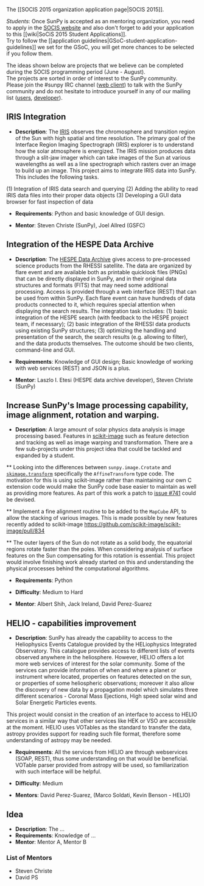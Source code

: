 The [[SOCIS 2015 organization application page|SOCIS 2015]].

*Students*: Once SunPy is accepted as an mentoring organization, you need to apply in the 
[SOCIS website](http://sophia.estec.esa.int/socis/) and also don't forget to 
add your application to this [[wiki|SoCiS 2015 Student Applications]].  
Try to follow the [[application guidelines|GSoC-student-application-guidelines]] 
we set for the GSoC, you will get more chances to be selected if you follow them.

The ideas shown below are projects that we believe can be completed during the SOCIS 
programming period (June - August).  
The projects are sorted in order of interest to the SunPy community.  
Please join the #sunpy IRC channel ([web client](http://webchat.freenode.net/)) to 
talk with the SunPy community and do not hesitate to introduce yourself in any of our 
mailing list ([users](https://groups.google.com/forum/?fromgroups#!forum/sunpy), 
[developer](https://groups.google.com/forum/?fromgroups#!forum/sunpy-dev)).

## IRIS Integration
* **Description**: The [IRIS](http://iris.lmsal.com) observes the chromosphere and transition region
of the Sun with high spatial and time resolution. The primary goal of the Interface Region Imaging Spectrograph (IRIS) explorer is to understand how the solar atmosphere is energized. The IRIS mission produces data through
a slit-jaw imager which can take images of the Sun at various wavelengths as well as a line spectrograph which
rasters over an image to build up an image. This project aims to integrate IRIS data into SunPy. This includes the following tasks.

(1) Integration of IRIS data search and querying
(2) Adding the ability to read IRIS data files into their proper data objects
(3) Developing a GUI data browser for fast inspection of data

* **Requirements**: Python and basic knowledge of GUI design. 

* **Mentor**: Steven Christe (SunPy), Joel Allred (GSFC)

## Integration of the HESPE Data Archive
* **Description**: The [HESPE Data Archive](http://hespe.eu/browser) gives access
to pre-processed science products from the RHESSI satellite. 
The data are organized by flare event and are available both as printable quicklook 
files (PNGs) that can be directly displayed in SunPy, and in their original data 
structures and formats (FITS) that may need some additional processing. 
Access is provided through a web interface (REST) that can be used from within SunPy. 
Each flare event can have hundreds of data products connected to it, which requires 
special attention when displaying the search results. 
The integration task includes: 
(1) basic integration of the HESPE search (with feedback to the HESPE project team,
if necessary); 
(2) basic integration of the RHESSI data products using existing SunPy structures; 
(3) optimizing the handling and presentation of the search, the search results 
(e.g. allowing to filter), and the data products themselves. 
The outcome should be two clients, command-line and GUI.

* **Requirements**: Knowledge of GUI design; Basic knowledge of working with web 
services (REST) and JSON is a plus.

* **Mentor**: Laszlo I. Etesi (HESPE data archive developer), Steven Christe (SunPy)


## Increase SunPy's Image processing capability, image alignment, rotation and warping.

* **Description**: A large amount of solar physics data analysis is image processing based. Features in [scikit-image](http://scikit-image.org/) such as feature detection and tracking as well as image warping and transformation. There are a few sub-projects under this project idea that could be tackled and expanded by a student.

** Looking into the differences between `sunpy.image.Crotate` and [`skimage.transform`](http://scikit-image.org/docs/0.9.x/api/skimage.transform.html) specifically the `AffineTransform` type code. The motivation for this is using scikit-image rather than maintaining our own C extension code would make the SunPy code base easier to maintain as well as providing more features. As part of this work a patch to [issue #741](https://github.com/sunpy/sunpy/issues/741) could be devised.

** Implement a fine alignment routine to be added to the `MapCube` API, to allow the stacking of various images. This is made possible by new features recently added to scikit-image https://github.com/scikit-image/scikit-image/pull/834

** The outer layers of the Sun do not rotate as a solid body, the equatorial regions rotate faster than the poles. When considering analysis of surface features on the Sun compensating for this rotation is essential. This project would involve finishing work already started on this and understanding the physical processes behind the computational algorithms.

* **Requirements**: Python

* **Difficulty**: Medium to Hard

* **Mentor**: Albert Shih, Jack Ireland, David Perez-Suarez

## HELIO - capabilities improvement

* **Description**: SunPy has already the capability to access to the Heliophysics Events Catalogue provided by the HELiophysics Integrated Observatory.  This catalogue provides access to different lists of events observed anywhere in the heliosphere.  However, HELIO offers a lot more web services of interest for the solar community.  Some of the services can provide information of when and where a planet or instrument where located, properties on features detected on the sun, or properties of some heliospheric observations; moreover it also allow the discovery of new data by a propagation model which simulates three different scenarios - Coronal Mass Ejections, High speed solar wind and Solar Energetic Particles events.

 This project would consist in the creation of an interface to access to HELIO services in a similar way that other services like HEK or VSO are accessible at the moment. HELIO uses VOTables as the standard to transfer the data, astropy provides support for reading such file format, therefore some understanding of astropy may be needed.   

* **Requirements**: All the services from HELIO are through webservices (SOAP, REST), thus some understanding on that would be beneficial. VOTable parser provided from astropy will be used, so familiarization with such interface will be helpful.

* **Difficulty**: Medium

* **Mentors**: David Perez-Suarez, (Marco Soldati, Kevin Benson - HELIO)

## Idea
* **Description**: The ...
* **Requirements**: Knowledge of ...
* **Mentor**: Mentor A, Mentor B


### List of Mentors
* Steven Christe
* David PS